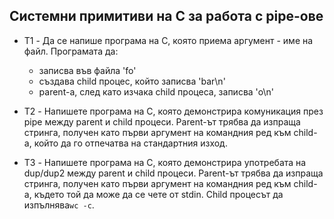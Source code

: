 ## Системни примитиви на C за работа с pipe-ове

* T1 - Да се напише програма на C, която приема аргумент - име на файл. Програмата да:
	* записва във файла 'fo'
	* създава child процес, който записва 'bar\n'
	* parent-а, след като изчака child процеса, записва 'o\n'

* T2 - Напишете програма на C, която демонстрира комуникация през pipe между parent и child процеси. Parent-ът трябва да изпраща стринга, получен като първи аргумент на командния ред към child-а, който да го отпечатва на стандартния изход.

* T3 - Напишете програма на C, която демонстрира употребата на dup/dup2 между parent и child процеси. Parent-ът трябва да изпраща стринга, получен като първи аргумент на командния ред към child-а, където той да може да се чете от stdin. Child процесът да изпълнява`wc -c`.
